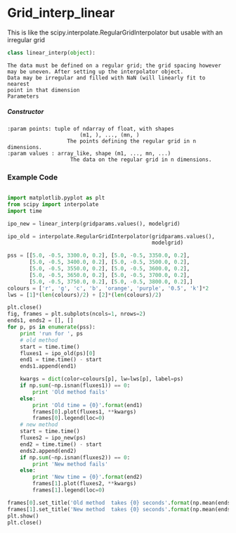 # Grid_interp_linear
This is like the scipy.interpolate.RegularGridInterpolator but usable with an irregular grid

```python
class linear_interp(object):
```
    The data must be defined on a regular grid; the grid spacing however
    may be uneven. After setting up the interpolator object.
    Data may be irregular and filled with NaN (will linearly fit to nearest
    point in that dimension
    Parameters

##### Constructor

    :param points: tuple of ndarray of float, with shapes
                           (m1, ), ..., (mn, )
                       The points defining the regular grid in n dimensions.
    :param values : array_like, shape (m1, ..., mn, ...)
                        The data on the regular grid in n dimensions.


### Example Code

```python

import matplotlib.pyplot as plt
from scipy import interpolate
import time

ipo_new = linear_interp(gridparams.values(), modelgrid)

ipo_old = interpolate.RegularGridInterpolator(gridparams.values(),
                                              modelgrid)

pss = [[5.0, -0.5, 3300.0, 0.2], [5.0, -0.5, 3350.0, 0.2],
       [5.0, -0.5, 3400.0, 0.2], [5.0, -0.5, 3500.0, 0.2],
       [5.0, -0.5, 3550.0, 0.2], [5.0, -0.5, 3600.0, 0.2],
       [5.0, -0.5, 3650.0, 0.2], [5.0, -0.5, 3700.0, 0.2],
       [5.0, -0.5, 3750.0, 0.2], [5.0, -0.5, 3800.0, 0.2],]
colours = ['r', 'g', 'c', 'b', 'orange', 'purple', '0.5', 'k']*2
lws = [1]*(len(colours)/2) + [2]*(len(colours)/2)

plt.close()
fig, frames = plt.subplots(ncols=1, nrows=2)
ends1, ends2 = [], []
for p, ps in enumerate(pss):
    print 'run for ', ps
    # old method
    start = time.time()
    fluxes1 = ipo_old(ps)[0]
    end1 = time.time() - start
    ends1.append(end1)

    kwargs = dict(color=colours[p], lw=lws[p], label=ps)
    if np.sum(~np.isnan(fluxes1)) == 0:
        print 'Old method fails'
    else:
        print 'Old time = {0}'.format(end1)
        frames[0].plot(fluxes1, **kwargs)
        frames[0].legend(loc=0)
    # new method
    start = time.time()
    fluxes2 = ipo_new(ps)
    end2 = time.time() - start
    ends2.append(end2)
    if np.sum(~np.isnan(fluxes2)) == 0:
        print 'New method fails'
    else:
        print 'New time = {0}'.format(end2)
        frames[1].plot(fluxes2, **kwargs)
        frames[1].legend(loc=0)

frames[0].set_title('Old method  takes {0} seconds'.format(np.mean(ends1)))
frames[1].set_title('New method  takes {0} seconds'.format(np.mean(ends2)))
plt.show()
plt.close()

```
